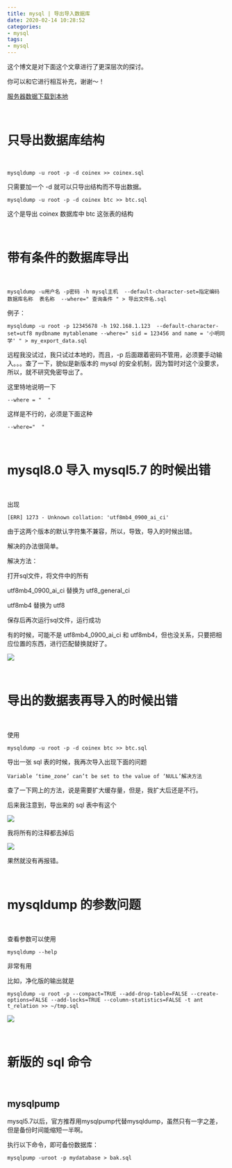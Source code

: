 ```yaml
---
title: mysql | 导出导入数据库
date: 2020-02-14 10:28:52
categories:
- mysql
tags:
- mysql
---
```

这个博文是对下面这个文章进行了更深层次的探讨。

你可以和它进行相互补充，谢谢～！

[服务器数据下载到本地](https://benpaodewoniu.github.io/2019/10/27/mysql2/)

<!-- more -->

<br/>

# 只导出数据库结构

<br/>

	mysqldump -u root -p -d coinex >> coinex.sql

只需要加一个 -d 就可以只导出结构而不导出数据。

	mysqldump -u root -p -d coinex btc >> btc.sql

这个是导出 coinex 数据库中 btc 这张表的结构

<br/>

# 带有条件的数据库导出

<br/>

	mysqldump -u用户名 -p密码 -h mysql主机  --default-character-set=指定编码  数据库名称  表名称  --where=" 查询条件 " > 导出文件名.sql

例子：

	mysqldump -u root -p 12345678 -h 192.168.1.123  --default-character-set=utf8 mydbname mytablename --where=" sid = 123456 and name = '小明同学' " > my_export_data.sql

远程我没试过，我只试过本地的，而且，-p 后面跟着密码不管用，必须要手动输入。。。查了一下，貌似是新版本的 mysql 的安全机制，因为暂时对这个没要求，所以，就不研究免密导出了。

这里特地说明一下

	--where = "  "

这样是不行的，必须是下面这种

	--where="  "

<br/>

# mysql8.0 导入 mysql5.7 的时候出错

<br/>

出现

	[ERR] 1273 - Unknown collation: 'utf8mb4_0900_ai_ci'

由于这两个版本的默认字符集不兼容，所以，导致，导入的时候出错。

解决的办法很简单。

解决方法：

打开sql文件，将文件中的所有

utf8mb4_0900_ai_ci 替换为 utf8_general_ci

utf8mb4 替换为 utf8

保存后再次运行sql文件，运行成功

有的时候，可能不是 utf8mb4_0900_ai_ci 和 utf8mb4，但也没关系，只要把相应位置的东西，进行匹配替换就好了。

![](/images/mysql/5_0.png)

<br/>

# 导出的数据表再导入的时候出错

<br/>

使用

	mysqldump -u root -p -d coinex btc >> btc.sql

导出一张 sql 表的时候，我再次导入出现下面的问题
	
	Variable ‘time_zone’ can’t be set to the value of ‘NULL’解决方法

查了一下网上的方法，说是需要扩大缓存量，但是，我扩大后还是不行。

后来我注意到，导出来的 sql 表中有这个

![](/images/mysql/5_1.png)

我将所有的注释都去掉后

![](/images/mysql/5_2.png)

果然就没有再报错。

<br/>

# mysqldump 的参数问题

<br/>

查看参数可以使用

	mysqldump --help

非常有用

比如，净化版的输出就是

	mysqldump -u root -p --compact=TRUE --add-drop-table=FALSE --create-options=FALSE --add-locks=TRUE --column-statistics=FALSE -t ant t_relation >> ~/tmp.sql

![](/images/mysql/5_3.png)

<br/>

# 新版的 sql 命令

<br/>

## mysqlpump

mysql5.7以后，官方推荐用mysqlpump代替mysqldump，虽然只有一字之差，但是备份时间能缩短一半啊。

执行以下命令，即可备份数据库：

	mysqlpump -uroot -p mydatabase > bak.sql
